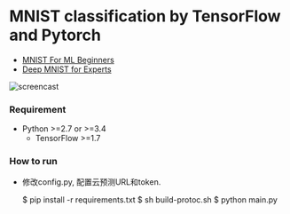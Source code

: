 # MNIST classification by TensorFlow and Pytorch #

- [MNIST For ML Beginners](https://www.tensorflow.org/tutorials/mnist/beginners/)
- [Deep MNIST for Experts](https://www.tensorflow.org/tutorials/mnist/pros/)

![screencast](https://cloud.githubusercontent.com/assets/80381/11339453/f04f885e-923c-11e5-8845-33c16978c54d.gif)

### Requirement ###

- Python >=2.7 or >=3.4
  - TensorFlow >=1.7


### How to run ###
* 修改config.py, 配置云预测URL和token.

    $ pip install -r requirements.txt
    $ sh build-protoc.sh
    $ python main.py



